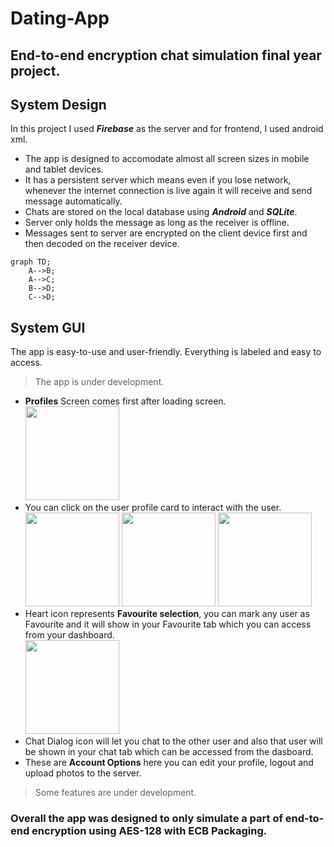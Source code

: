 # Dating-App

## End-to-end encryption chat simulation final year project.

## System Design

In this project I used ***Firebase*** as the server and for frontend, I used android xml. 

* The app is designed to accomodate almost all screen sizes in mobile and tablet devices.
* It has a persistent server which means even if you lose network, whenever the internet connection is live again it will receive and send message automatically.
* Chats are stored on the local database using ***Android*** and ***SQLite***.
* Server only holds the message as long as the receiver is offline.
* Messages sent to server are encrypted on the client device first and then decoded on the receiver device. 
```mermaid
graph TD;
    A-->B;
    A-->C;
    B-->D;
    C-->D;
```

## System GUI

The app is easy-to-use and user-friendly. Everything is labeled and easy to access.

>The app is under development.

* **Profiles** Screen comes first after loading screen.</br>
<img src="https://user-images.githubusercontent.com/39789077/229485204-f265ef19-c93a-43bd-8cb0-25b8a0e85003.jpg" width="150"></br>
* You can click on the user profile card to interact with the user.</br>
<img src="https://user-images.githubusercontent.com/39789077/229490481-fe10cc56-1c29-4c87-93e7-b0b688e48cfb.jpg" width="150"> <img src="https://user-images.githubusercontent.com/39789077/229490914-20ec0819-5b3a-4f16-af0b-f40303b4e8c4.jpg" width="150"> 
<img src="https://user-images.githubusercontent.com/39789077/229491493-93e00766-303f-4855-ac93-c775ed1109ff.jpg" width="150"></br>
* Heart icon represents **Favourite selection**, you can mark any user as Favourite and it will show in your Favourite tab which you can access from your dashboard.</br>
<img src="https://user-images.githubusercontent.com/39789077/229490481-fe10cc56-1c29-4c87-93e7-b0b688e48cfb.jpg" width="150"></br>
* Chat Dialog icon will let you chat to the other user and also that user will be shown in your chat tab which can be accessed from the dasboard.
* These are **Account Options** here you can edit your profile, logout and upload photos to the server.

>Some features are under development.


### Overall the app was designed to only simulate a part of end-to-end encryption using AES-128 with ECB Packaging.

